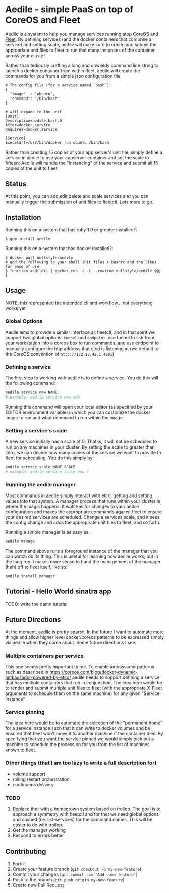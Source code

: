 # Aedile - simple PaaS on top of CoreOS and Fleet

Aedile is a system to help you manage services running atop [CoreOS](https://coreos.com/) and [Fleet](https://github.com/coreos/fleet).  By defining services (and the docker containers that comprise a service) and setting scale, aedile will make sure to create and submit the appropriate unit files to fleet to run that many instances of the container across your cluster.

Rather than tediously crafting a long and unwieldy command line string to launch a docker container from within fleet, aedile will create the commands for you from a simple json configuration file.

```
# The config file (for a service named `bash`):
{
  "image"  : "ubuntu",
  "command": "/bin/bash"
}

# will expand to the unit
[Unit]
Description=aedile:bash.0
After=docker.service
Requires=docker.service

[Service]
ExecStart=/usr/bin/docker run ubuntu /bin/bash
```

Rather than creating 15 copies of your app server's unit file, simply define a service in aedile to use your appserver container and set the scale to fifteen; Aedile will handle the "instancing" of the service and submit all 15 copies of the unit to fleet

## Status

At this point, you can add,edit,delete and scale services and you can manually trigger the submission of unit files to fleetctl.  Lots more to go.

## Installation

Running this on a system that has ruby 1.9 or greater installed?:

    $ gem install aedile

Running this on a system that has docker installed?:

    $ docker pull nullstyle/aedile
    # add the following to your shell init files (.bashrc and the like) for ease of use
    $ function aedile() { docker run -i -t --rm=true nullstyle/aedile $@; }

## Usage

NOTE: this represented the indended cli and workflow... not everything works yet

### Global Options

Aedile aims to provide a similar interface as fleetctl, and in that spirit we support two global options: `tunnel` and `endpoint`.
use tunnel to ssh from your workstation into a coreos box to run commands, and use endpoint to manually configure the http address that etcd is listening at (we default to the CoreOS convention of `http://172.17.42.1:4001`)

### Defining a service

The first step to working with aedile is to define a service.  You do this will the following command:

```bash
aedile service new NAME
# example: aedile service new web
```

Running this command will open your local editor (as specified by your EDITOR environment variable) in which you can customize the docker image to run and what command to run within the image.

### Setting a service's scale

A new service initially has a scale of 0; That is, it will not be scheduled to run on any machines in your cluster.  By setting the scale to greater than zero, we can decide how many copies of the service we want to provide to fleet for scheduling.  You do this simply by:

```bash
aedile service scale NAME SCALE
# example: aedile service scale web 4
```

### Running the aedile manager

Most commands in aedile simply interact with etcd, getting and setting values into that system.  A manager process that runs within your cluster is where the magic happens.  It watches for changes to your aedile configuration and makes the appropriate commands against fleet to ensure your desired services are scheduled.  Change a services scale, and it sees the config change and adds the appropriate unit files to fleet, and so forth.

Running a simple manager is as easy as:

    aedile manage

The command above runs a foreground instance of the manager that you can watch do its thing.  This is useful for learning how aedile works, but in the long run it makes more sense to hand the management of the manager (heh) off to fleet itself, like so:

    aedile install_manager



## Tutorial - Hello World sinatra app

TODO: write the damn tutorial

## Future Directions

At the moment, aedile is pretty sparse.  In the future I want to automate more things 
and allow higher level docker/coreos patterns to be expressed simply via aedile when they come 
about.  Some future directions I see:

### Multiple containers per service

This one seems pretty important to me.  To enable ambassador patterns such as described in https://coreos.com/blog/docker-dynamic-ambassador-powered-by-etcd/ aedile needs to support defining a service that has multiple containers that run in conjunction.  The idea here would be to render and submit multiple unit files to fleet (with the appropriate X-Fleet arguments to schedule them on the same machine) for any given "Service Instance"

### Service pinning

The idea here would be to automate the selection of the "permanent home" for a service instance such that it can write to docker volumes and be ensured that fleet won't move it to another machine if the container dies.  By specifying that you want the service pinned we would simply pick out a machine to schedule the process on for you from the list of machines known to fleet.

### Other things (that I am too lazy to write a full description for)

- volume support
- rolling restart orchestration
- continuous delivery


### TODO

1.  Replace thor with a homegrown system based on trollop.  The goal is to approach a symmetry with fleetctl and for that we need global options and dashed (i.e. list-services) for the command names.  This will be easier to do with trollop.
2.  Get the manager working
3.  Respond to errors better

## Contributing

1. Fork it
2. Create your feature branch (`git checkout -b my-new-feature`)
3. Commit your changes (`git commit -am 'Add some feature'`)
4. Push to the branch (`git push origin my-new-feature`)
5. Create new Pull Request
